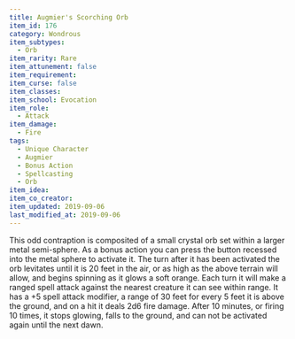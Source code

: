```yaml
---
title: Augmier's Scorching Orb
item_id: 176
category: Wondrous
item_subtypes:
  - Orb
item_rarity: Rare
item_attunement: false
item_requirement:
item_curse: false
item_classes:
item_school: Evocation
item_role:
  - Attack
item_damage:
  - Fire
tags:
  - Unique Character
  - Augmier
  - Bonus Action
  - Spellcasting
  - Orb
item_idea:
item_co_creator:
item_updated: 2019-09-06
last_modified_at: 2019-09-06
---
```


This odd contraption is composited of a small crystal orb set within a larger metal semi-sphere. As a bonus action you can press the button recessed into the metal sphere to activate it. The turn after it has been activated the orb levitates until it is 20 feet in the air, or as high as the above terrain will allow, and begins spinning as it glows a soft orange. Each turn it will make a ranged spell attack against the nearest creature it can see within range. It has a +5 spell attack modifier, a range of 30 feet for every 5 feet it is above the ground, and on a hit it deals 2d6 fire damage. After 10 minutes, or firing 10 times, it stops glowing, falls to the ground, and can not be activated again until the next dawn.
